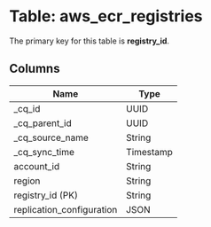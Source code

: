 # Table: aws_ecr_registries



The primary key for this table is **registry_id**.


## Columns
| Name          | Type          |
| ------------- | ------------- |
|_cq_id|UUID|
|_cq_parent_id|UUID|
|_cq_source_name|String|
|_cq_sync_time|Timestamp|
|account_id|String|
|region|String|
|registry_id (PK)|String|
|replication_configuration|JSON|